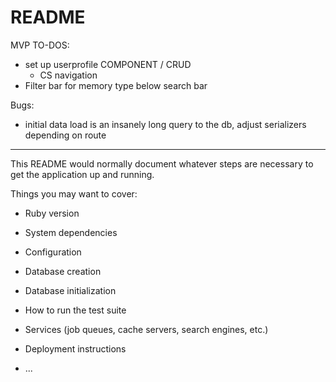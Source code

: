 # README

MVP TO-DOS:
- set up userprofile COMPONENT / CRUD
    - CS navigation
- Filter bar for memory type below search bar

Bugs:
- initial data load is an insanely long query to the db, adjust serializers depending on route


---------------------------------------------------------------------------

This README would normally document whatever steps are necessary to get the
application up and running.

Things you may want to cover:

* Ruby version

* System dependencies

* Configuration

* Database creation

* Database initialization

* How to run the test suite

* Services (job queues, cache servers, search engines, etc.)

* Deployment instructions

* ...
